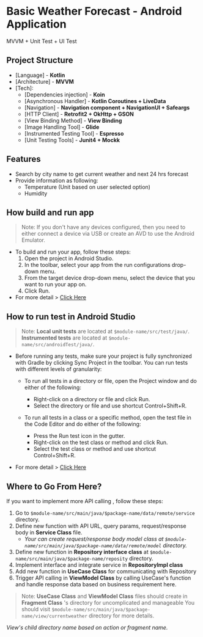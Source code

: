 # Basic Weather Forecast - Android Application

MVVM + Unit Test + UI Test

## Project Structure

- [Language] - **Kotlin**
- [Architecture] - **MVVM**
- [Tech]:
    - [Dependencies injection] - **Koin**
    - [Asynchronous Handler] - **Kotlin Coroutines + LiveData**
    - [Navigation] - **Navigation component + NavigationUI + Safeargs**
    - [HTTP Client] - **Retrofit2 + OkHttp + GSON**
    - [View Binding Method] - **View Binding**
    - [Image Handling Tool] - **Glide**
    - [Instrumented Testing Tool] - **Espresso**
    - [Unit Testing Tools] - **Junit4 + Mockk**

## Features

- Search by city name to get current weather and next 24 hrs forecast
- Provide information as following:
    - Temperature (Unit based on user selected option)
    - Humidity

## How build and run app

> Note: If you don't have any devices configured, then you need to either connect a device via USB or create an AVD to use the Android Emulator.

- To build and run your app, follow these steps:
    1. Open the project in Android Studio.
    2. In the toolbar, select your app from the run configurations drop-down menu.
    3. From the target device drop-down menu, select the device that you want to run your app on.
    4. Click Run.
- For more detail > [Click Here](https://developer.android.com/studio/run)

## How to run test in Android Studio

> Note:
> **Local unit tests** are located at `$module-name/src/test/java/`.
> **Instrumented tests** are located at `$module-name/src/androidTest/java/`.

- Before running any tests, make sure your project is fully synchronized with Gradle by clicking
  Sync Project in the toolbar. You can run tests with different levels of granularity:
    - To run all tests in a directory or file, open the Project window and do either of the
      following:
        - Right-click on a directory or file and click Run.
        - Select the directory or file and use shortcut Control+Shift+R.

    - To run all tests in a class or a specific method, open the test file in the Code Editor and do
      either of the following:
        - Press the Run test icon in the gutter.
        - Right-click on the test class or method and click Run.
        - Select the test class or method and use shortcut Control+Shift+R.

- For more detail > [Click Here](https://developer.android.com/studio/test/test-in-android-studio)

## Where to Go From Here?

If you want to implement more API calling , follow these steps:

1. Go to `$module-name/src/main/java/$package-name/data/remote/service` directory.
2. Define new function with API URL, query params, request/response body in **Service Class** file.
    - _Your can create request/response body model class
      at `$module-name/src/main/java/$package-name/data/remote/model` directory._
3. Define new function in **Repository interface class**
   at `$module-name/src/main/java/$package-name/reposity` directory.
4. Implement interface and integrate service in **RepositoryImpl class**
5. Add new function in **UseCase Class** for communicating with Repository
6. Trigger API calling in **ViewModel Class** by calling UseCase's function and handle response data
   based on business requirement here.

> Note: **UseCase Class** and **ViewModel Class** files should create in **Fragment Class** 's directory for uncomplicated and manageable
> You should visit `$module-name/src/main/java/$package-name/view/currentweather` directory for more details.

_View's child directory name based on action or fragment name._